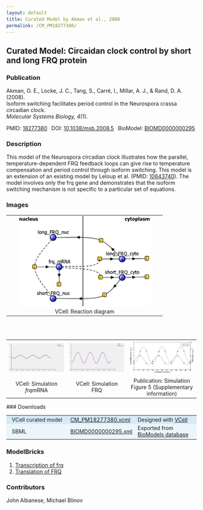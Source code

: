 ```yaml
---
layout: default
title: Curated Model by Akman et al., 2008
permalink: /CM_PM18277380/
---
```

## Curated Model: Circaidan clock control by short and long FRQ protein 

### Publication 

Akman, O. E., Locke, J. C., Tang, S., Carré, I., Millar, A. J., & Rand, D. A. (2008).<br /> 
Isoform switching facilitates period control in the Neurospora crassa circadian clock.<br />
<i>Molecular Systems Biology, 4</i>(1).

 PMID: <a href="https://www.ncbi.nlm.nih.gov/pubmed/?term=18277380">18277380</a>&ensp; 
 DOI: <a href="https://doi.org/10.1038/msb.2008.5">10.1038/msb.2008.5</a>&ensp;
 BioModel: <a href="https://www.ebi.ac.uk/biomodels/BIOMD0000000295">BIOMD0000000295</a><br />

### Description

This model of the Neurospora circadian clock illustrates how the parallel, temperature-dependent FRQ feedback loops can give rise to temperature compensation and period control through isoform switching. This model is an extension of an existing model by Leloup et al. (PMID: <a href="https://www.ncbi.nlm.nih.gov/pubmed/?term=10643740">10643740</a>). The model involves only the frq gene and demonstrates that the isoform switching mechanism is not specific to a particular set of equations.

### Images
<center>
 <table> 
  <td align="center" width="400"><a href="https://modelbricks.github.io/images/Vcellimages/CM_PM18277380.PNG"><img width="350" align="center" src="/images/Vcellimages/CM_PM18277380.PNG"/></a></td>
  <tr>
   <td align="center"> VCell: Reaction diagram</td>
  </tr>
 </table>
 <br /><br />
 <table>
  <td align="center" width="300"><a href="https://modelbricks.github.io/images/Vcellimages/CM_PM18277380_VCellSim1.PNG"><img width="250" src="/images/Vcellimages/CM_PM18277380_VCellSim1.PNG"/></a></td>
  <td align="center" width="300"><a href="https://modelbricks.github.io/images/Vcellimages/CM_PM18277380_VCellSim2.PNG"><img width="250" src="/images/Vcellimages/CM_PM18277380_VCellSim2.PNG"/></a></td>
  <td align="center" width="300"><a href="https://modelbricks.github.io/images/publications/CM_PM18277380_Sim.PNG"><img width="250" src="/images/publications/CM_PM18277380_Sim.PNG"/></a></td>
 <tr>
  <td align="center">VCell: Simulation<br /><i>frq</i>mRNA</td>
  <td align="center">VCell: Simulation<br />FRQ</td>
  <td align="center">Publication: Simulation<br />Figure 5 (Supplementary information)</td>
 </tr>
 </table>
 </center>
### Downloads
<center>
 <table>
  <td width="33%" bgcolor="#D6EAF8">&nbsp; VCell curated model </td>
  <td width="33%" bgcolor="#D6EAF8"><a href="/modelbricks/VCML_SBMLfiles/CM_PM18277380.vcml">CM_PM18277380.vcml</a></td>
  <td width="33%" bgcolor="#D6EAF8"> Designed with <a href="http://vcell.org"> VCell</a></td>
  <tr>
   <td bgcolor="#EBF5FB">&nbsp; SBML </td>
   <td bgcolor="#EBF5FB"><a href="/modelbricks/VCML_SBMLfiles/BIOMD0000000295.xml">BIOMD0000000295.xml</a></td>
   <td bgcolor="#EBF5FB"> Exported from <a href="https://www.ebi.ac.uk/biomodels/BIOMD0000000295">BioModels database</a></td>
  </tr>
 </table>
</center>

### ModelBricks

<ol>
 <li> <a href="/CM_PM18277380_MB1/">Transcription of frq</a>
 </li>
 <li> <a href="/CM_PM18277380_MB2/">Translation of FRQ</a>
 </li> 
</ol>  

### Contributors
John Albanese, Michael Blinov
